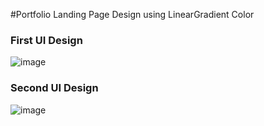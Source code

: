 #Portfolio Landing Page Design using LinearGradient  Color

### First UI Design
![image](https://user-images.githubusercontent.com/70308228/233088647-91d00861-5daf-459a-972c-5756e01365f0.png)


### Second UI Design
![image](https://user-images.githubusercontent.com/70308228/233137112-16447948-c9f4-47b6-8d7a-e0add2a8f2eb.png)

